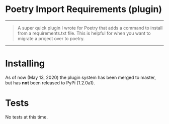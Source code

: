 # Poetry Import Requirements (plugin)
***
> A super quick plugin I wrote for Poetry that adds a command to install from a requirements.txt file.  This is helpful for when you want to migrate a project over to poetry.
***

# Installing

As of now (May 13, 2020) the plugin system has been merged to master, but has **not** been released to PyPi (1.2.0a1). 

# Tests

No tests at this time.